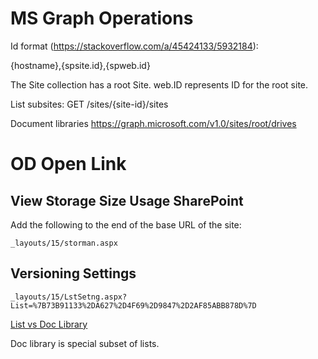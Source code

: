 


# MS Graph Operations

Id format (https://stackoverflow.com/a/45424133/5932184):

{hostname},{spsite.id},{spweb.id}


The Site collection has a root Site. web.ID represents ID for the root site.


List subsites:
GET /sites/{site-id}/sites

Document libraries
https://graph.microsoft.com/v1.0/sites/root/drives


# OD Open Link

## View Storage Size Usage SharePoint

Add the following to the end of the base URL of the site:

`_layouts/15/storman.aspx`

## Versioning Settings

`_layouts/15/LstSetng.aspx?List=%7B73B91133%2DA627%2D4F69%2D9847%2D2AF85ABB878D%7D`


[List vs Doc Library](https://sharepointmaven.com/lists-vs-libraries-in-sharepoint-online/)

Doc library is special subset of lists.
